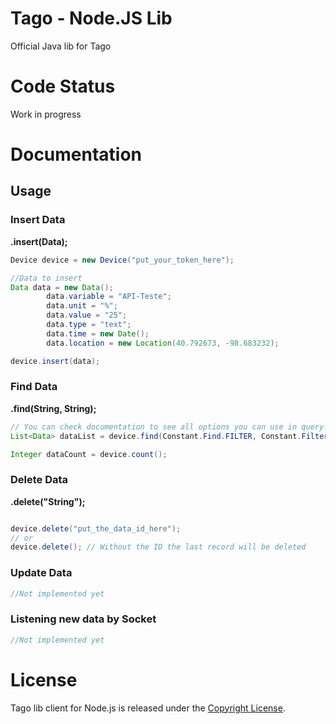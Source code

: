 # Tago - Node.JS Lib
Official Java lib for Tago

# Code Status
Work in progress

# Documentation
## Usage
### Insert Data
**.insert(Data);**

```Java
Device device = new Device("put_your_token_here");

//Data to insert
Data data = new Data();
        data.variable = "API-Teste";
        data.unit = "%";
        data.value = "25";
        data.type = "text";
        data.time = new Date();
        data.location = new Location(40.792673, -98.683232);

device.insert(data);
```

### Find Data
**.find(String, String);**

```java
// You can check documentation to see all options you can use in query.
List<Data> dataList = device.find(Constant.Find.FILTER, Constant.Filter.TYPE);

Integer dataCount = device.count();
```

### Delete Data
**.delete("String");**

```java

device.delete("put_the_data_id_here");
// or
device.delete(); // Without the ID the last record will be deleted
```

### Update Data

```java
//Not implemented yet
```

### Listening new data by Socket

```java
//Not implemented yet
```

# License
Tago lib client for Node.js is released under the [Copyright License](https://github.com/tago-io/tago-nodejs/blob/master/LICENSE.md).
